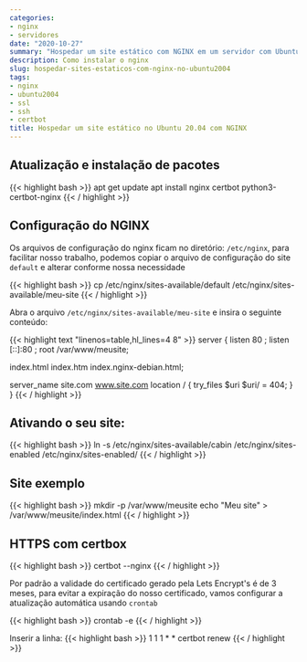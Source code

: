 ```yaml
---
categories:
- nginx
- servidores
date: "2020-10-27"
summary: "Hospedar um site estático com NGINX em um servidor com Ubuntu 20.04"
description: Como instalar o nginx 
slug: hospedar-sites-estaticos-com-nginx-no-ubuntu2004
tags:
- nginx
- ubuntu2004
- ssl
- ssh
- certbot
title: Hospedar um site estático no Ubuntu 20.04 com NGINX
---
```

## Atualização e instalação de pacotes

{{< highlight bash >}}
apt get update
apt install nginx certbot python3-certbot-nginx
{{< / highlight >}}

## Configuração do NGINX
Os arquivos de configuração do nginx ficam no diretório: `/etc/nginx`, para facilitar nosso trabalho, podemos copiar o arquivo de configuração do site `default` e alterar conforme nossa necessidade

{{< highlight bash >}}
cp /etc/nginx/sites-available/default /etc/nginx/sites-available/meu-site
{{< / highlight >}}

Abra o arquivo `/etc/nginx/sites-available/meu-site` e insira o seguinte conteúdo:

{{< highlight text "linenos=table,hl_lines=4 8" >}}
server {
  listen 80 ;
  listen [::]:80 ;
  root /var/www/meusite;

  index.html index.htm index.nginx-debian.html;   

  server_name site.com www.site.com
  location / {
      try_files $uri $uri/ = 404;
    }
}
{{< / highlight >}}

## Ativando o seu site:

{{< highlight bash >}}
ln -s /etc/nginx/sites-available/cabin /etc/nginx/sites-enabled /etc/nginx/sites-enabled/
{{< / highlight >}}

## Site exemplo

{{< highlight bash >}}
mkdir -p /var/www/meusite
echo "Meu site" > /var/www/meusite/index.html
{{< / highlight >}}

## HTTPS com certbox

{{< highlight bash >}}
certbot --nginx
{{< / highlight >}}

Por padrão a validade do certificado gerado pela Lets Encrypt's é de 3 meses, para evitar a expiração do nosso certificado, vamos configurar a atualização automática usando `crontab`

{{< highlight bash >}}
crontab -e
{{< / highlight >}}

Inserir a linha:
{{< highlight bash >}}
1 1 1 * * certbot renew
{{< / highlight >}}




